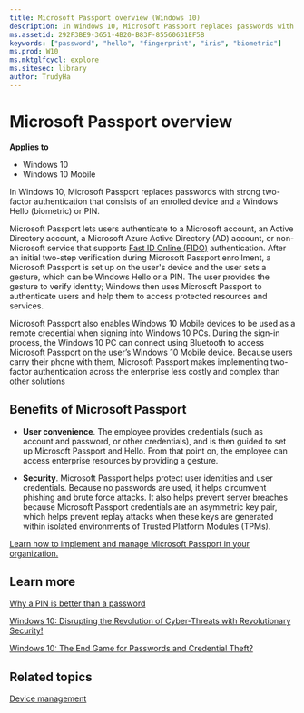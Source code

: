 ```yaml
---
title: Microsoft Passport overview (Windows 10)
description: In Windows 10, Microsoft Passport replaces passwords with strong two-factor authentication that consists of an enrolled device and a Windows Hello (biometric) or PIN.
ms.assetid: 292F3BE9-3651-4B20-B83F-85560631EF5B
keywords: ["password", "hello", "fingerprint", "iris", "biometric"]
ms.prod: W10
ms.mktglfcycl: explore
ms.sitesec: library
author: TrudyHa
---
```


# Microsoft Passport overview


**Applies to**

-   Windows 10
-   Windows 10 Mobile

In Windows 10, Microsoft Passport replaces passwords with strong two-factor authentication that consists of an enrolled device and a Windows Hello (biometric) or PIN.

Microsoft Passport lets users authenticate to a Microsoft account, an Active Directory account, a Microsoft Azure Active Directory (AD) account, or non-Microsoft service that supports [Fast ID Online (FIDO)](http://go.microsoft.com/fwlink/p/?LinkId=533889) authentication. After an initial two-step verification during Microsoft Passport enrollment, a Microsoft Passport is set up on the user's device and the user sets a gesture, which can be Windows Hello or a PIN. The user provides the gesture to verify identity; Windows then uses Microsoft Passport to authenticate users and help them to access protected resources and services.

Microsoft Passport also enables Windows 10 Mobile devices to be used as a remote credential when signing into Windows 10 PCs. During the sign-in process, the Windows 10 PC can connect using Bluetooth to access Microsoft Passport on the user’s Windows 10 Mobile device. Because users carry their phone with them, Microsoft Passport makes implementing two-factor authentication across the enterprise less costly and complex than other solutions

## Benefits of Microsoft Passport


-   **User convenience**. The employee provides credentials (such as account and password, or other credentials), and is then guided to set up Microsoft Passport and Hello. From that point on, the employee can access enterprise resources by providing a gesture.

-   **Security**. Microsoft Passport helps protect user identities and user credentials. Because no passwords are used, it helps circumvent phishing and brute force attacks. It also helps prevent server breaches because Microsoft Passport credentials are an asymmetric key pair, which helps prevent replay attacks when these keys are generated within isolated environments of Trusted Platform Modules (TPMs).

[Learn how to implement and manage Microsoft Passport in your organization.](/windows/keep-secure/implement-microsoft-passport-in-your-organization.md)

## Learn more


[Why a PIN is better than a password](/windows/keep-secure/why-a-pin-is-better-than-a-password.md)

[Windows 10: Disrupting the Revolution of Cyber-Threats with Revolutionary Security!](http://go.microsoft.com/fwlink/p/?LinkId=533890)

[Windows 10: The End Game for Passwords and Credential Theft?](http://go.microsoft.com/fwlink/p/?LinkId=533891)

## Related topics


[Device management](device-management.md)

 

 





